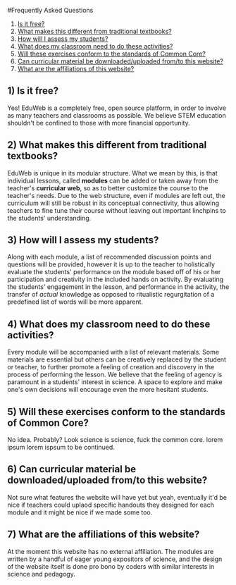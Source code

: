 #Frequently Asked Questions

1. [Is it free?](#1-is-it-free)
2. [What makes this different from traditional
textbooks?](#2-what-makes-this-different-from-traditional-textbooks)
3. [How will I assess my students?](#3-how-will-i-assess-my-students)
4. [What does my classroom need to do these
activities?](#4-what-does-my-classroom-need-to-do-these-activities)
5. [Will these exercises conform to the standards of Common
Core?](#5-will-these-exercises-conform-to-the-standards-of-common-core)
6. [Can curricular material be downloaded/uploaded from/to this
website?](#6-can-curricular-material-be-downloadeduploaded-fromto-this-website)
7. [What are the affiliations of this
website?](#7-what-are-the-affiliations-of-this-website)


## 1) Is it free?
Yes! EduWeb is a completely free, open source platform, in order to involve as many teachers and
classrooms as possible. We believe STEM education shouldn't be confined to those with more financial
opportunity.

## 2) What makes this different from traditional textbooks?
EduWeb is unique in its modular structure.  What we mean by this, is that individual lessons, called
**modules** can be added or taken away from the teacher's **curricular web**, so as to better
customize the course to the teacher's needs.  Due to the web structure, even if modules are left
out, the curriculum will still be robust in its conceptual connectivity, thus allowing teachers to
fine tune their course without leaving out important linchpins to the students' understanding.

## 3) How will I assess my students?
Along with each module, a list of recommended discussion points and questions will be provided,
however it is up to the teacher to holistically evaluate the students' performance on the module
based off of his or her participation and creativity in the included hands on activity.  By
evaluating the students' engagement in the lesson, and performance in the activity, the transfer
of *actual* knowledge as opposed to ritualistic regurgitation of a predefined list of words will be
more apparent.

## 4) What does my classroom need to do these activities?
Every module will be accompanied with a list of relevant materials. Some materials are essential but
others can be creatively replaced by the student or teacher, to further promote a feeling of
creation and discovery in the process of performing the lesson. We believe that the feeling of
agency is paramount in a students' interest in science. A space to explore and make one's own
decisions will encourage even the more hesitant students.

## 5) Will these exercises conform to the standards of Common Core?
No idea.  Probably?  Look science is science, fuck the common core.  lorem ipsum lorem ispsum to be
continued.

## 6) Can curricular material be downloaded/uploaded from/to this website?
Not sure what features the website will have yet but yeah, eventually it'd be nice if teachers could
uplaod specific handouts they designed for each module and it might be nice if we made some too.

## 7) What are the affiliations of this website?
At the moment this website has no external affiliation.  The modules are written by a handful of
eager young expositors of science, and the design of the website itself is done pro bono by coders
with similar interests in science and pedagogy.
